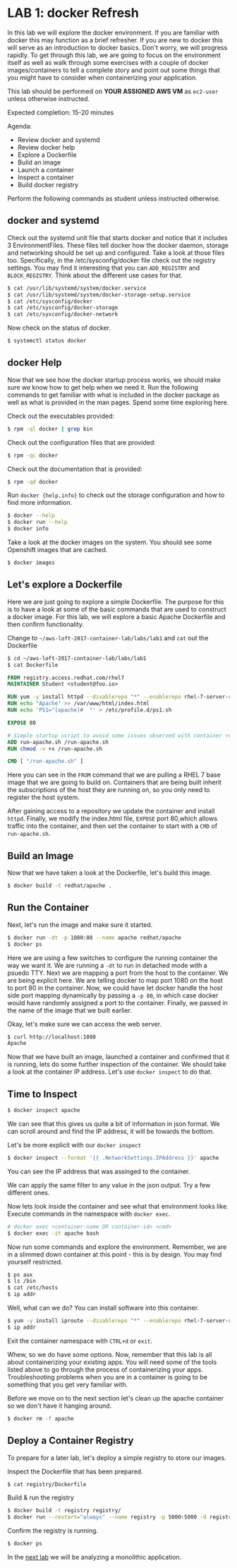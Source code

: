 # LAB 1: docker Refresh

In this lab we will explore the docker environment. If you are familiar with docker this may function as a brief refresher. If you are new to docker this will serve as an introduction to docker basics. Don't worry, we will progress rapidly. To get through this lab, we are going to focus on the environment itself as well as walk through some exercises with a couple of docker images/containers to tell a complete story and point out some things that you might have to consider when containerizing your application.

This lab should be performed on **YOUR ASSIGNED AWS VM** as `ec2-user` unless otherwise instructed.

Expected completion: 15-20 minutes

Agenda:

* Review docker and systemd
* Review docker help
* Explore a Dockerfile
* Build an image
* Launch a container
* Inspect a container
* Build docker registry

Perform the following commands as student unless instructed otherwise.

## docker and systemd

Check out the systemd unit file that starts docker and notice that it includes 3 EnvironmentFiles. These files tell docker how the docker daemon, storage and networking should be set up and configured. Take a look at those files too. Specifically, in the /etc/sysconfig/docker file check out the registry settings. You may find it interesting that you can `ADD_REGISTRY` and `BLOCK_REGISTRY`. Think about the different use cases for that.
```bash
$ cat /usr/lib/systemd/system/docker.service
$ cat /usr/lib/systemd/system/docker-storage-setup.service
$ cat /etc/sysconfig/docker
$ cat /etc/sysconfig/docker-storage
$ cat /etc/sysconfig/docker-network
```

Now check on the status of docker.
```bash
$ systemctl status docker
```

## docker Help

Now that we see how the docker startup process works, we should make sure we know how to get help when we need it.  Run the following commands to get familiar with what is included in the docker package as well as what is provided in the man pages. Spend some time exploring here. 

Check out the executables provided:
```bash
$ rpm -ql docker | grep bin
```

Check out the configuration files that are provided:
```bash
$ rpm -qc docker
```

Check out the documentation that is provided:
```bash
$ rpm -qd docker
```

Run `docker {help,info}` to check out the storage configuration and how to find more information. 
```bash
$ docker --help
$ docker run --help
$ docker info
```

Take a look at the docker images on the system. You should see some Openshift images that are cached.
```bash
$ docker images
```

## Let's explore a Dockerfile

Here we are just going to explore a simple Dockerfile. The purpose for this is to have a look at some of the basic commands that are used to construct a docker image. For this lab, we will explore a basic Apache Dockerfile and then confirm functionality.

Change to `~/aws-loft-2017-container-lab/labs/lab1` and `cat` out the Dockerfile
```bash
$ cd ~/aws-loft-2017-container-lab/labs/lab1
$ cat Dockerfile
```
```dockerfile
FROM registry.access.redhat.com/rhel7
MAINTAINER Student <student@foo.io>

RUN yum -y install httpd --disablerepo "*" --enablerepo rhel-7-server-rpms
RUN echo "Apache" >> /var/www/html/index.html
RUN echo 'PS1="[apache]#  "' > /etc/profile.d/ps1.sh

EXPOSE 80

# Simple startup script to avoid some issues observed with container restart 
ADD run-apache.sh /run-apache.sh
RUN chmod -v +x /run-apache.sh

CMD [ "/run-apache.sh" ]
```

Here you can see in the `FROM` command that we are pulling a RHEL 7 base image that we are going to build on. Containers that are being built inherit the subscriptions of the host they are running on, so you only need to register the host system.

After gaining access to a repository we update the container and install `httpd`. Finally, we modify the index.html file, `EXPOSE` port 80,which allows traffic into the container, and then set the container to start with a `CMD` of `run-apache.sh`.  

## Build an Image

Now that we have taken a look at the Dockerfile, let's build this image.
```bash
$ docker build -t redhat/apache .
```

## Run the Container

Next, let's run the image and make sure it started.
```bash
$ docker run -dt -p 1080:80 --name apache redhat/apache
$ docker ps
```

Here we are using a few switches to configure the running container the way we want it. We are running a `-dt` to run in detached mode with a psuedo TTY. Next we are mapping a port from the host to the container. We are being explicit here. We are telling docker to map port 1080 on the host to port 80 in the container. Now, we could have let docker handle the host side port mapping dynamically by 
passing a `-p 80`, in which case docker would have randomly assigned a port to the container. Finally, we passed in the name of the image that we built earlier.

Okay, let's make sure we can access the web server.
```bash
$ curl http://localhost:1080
Apache
```

Now that we have built an image, launched a container and confirmed that it is running, lets do some further inspection of the container. We should take a look at the container IP address.  Let's use `docker inspect` to do that.

## Time to Inspect

```bash
$ docker inspect apache
```

We can see that this gives us quite a bit of information in json format. We can scroll around and find the IP address, it will be towards the bottom.

Let's be more explicit with our `docker inspect`
```bash
$ docker inspect --format '{{ .NetworkSettings.IPAddress }}' apache
```

You can see the IP address that was assinged to the container.

We can apply the same filter to any value in the json output. Try a few different ones.

Now lets look inside the container and see what that environment looks like. Execute commands in the namespace with `docker exec`.
```bash
# docker exec <container-name OR container-id> <cmd>
$ docker exec -it apache bash
```

Now run some commands and explore the environment. Remember, we are in a slimmed down container at this point - this is by design. You may find yourself restricted.
```bash
$ ps aux
$ ls /bin
$ cat /etc/hosts
$ ip addr
```

Well, what can we do?  You can install software into this container.
```bash
$ yum -y install iproute --disablerepo "*" --enablerepo rhel-7-server-rpms
$ ip addr
```

Exit the container namespace with `CTRL+d` or `exit`.

Whew, so we do have some options. Now, remember that this lab is all about containerizing your existing apps. You will need some of the tools listed above to go through the process of containerizing your apps. Troubleshooting problems when you are in a container is going to be something that you get very familiar with.

Before we move on to the next section let's clean up the apache container so we don't have it hanging around.
```bash
$ docker rm -f apache
```

## Deploy a Container Registry

To prepare for a later lab, let's deploy a simple registry to store our images.

Inspect the Dockerfile that has been prepared.
```bash
$ cat registry/Dockerfile
```

Build & run the registry
```bash
$ docker build -t registry registry/
$ docker run --restart="always" --name registry -p 5000:5000 -d registry
```

Confirm the registry is running.
```bash
$ docker ps
```

In the [next lab](../lab2/chapter2.md) we will be analyzing a monolithic application.
